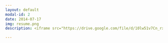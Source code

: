 ```yaml
---
layout: default
modal-id: 2
date: 2014-07-17
img: resume.png
description: <iframe src="https://drive.google.com/file/d/10lw51v7Cn_rxbymnPSDFwjuJXAWc12FS/preview" width="100%" height="800"></iframe> <br> <br> <a href="https://gmoday.github.io/CV.ODay.Garrett.05.29.2018.pdf"> Click here to download my Resume!</a>

---
```

